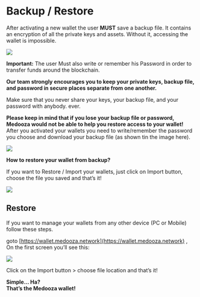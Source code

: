# Backup / Restore

After activating a new wallet the user **MUST** save a backup file. It contains an encryption of all the private keys and assets. Without it, accessing the wallet is impossible.

![](https://medooza.io/wp-content/uploads/2018/11/medooza-wallet-faq-3-1.png)

**Important:** The user Must also write or remember his Password in order to transfer funds around the blockchain.

**Our team strongly encourages you to keep your private keys, backup file, and password in secure places separate from one another.**

Make sure that you never share your keys, your backup file, and your password with anybody. ever.

**Please keep in mind that if you lose your backup file or password, Medooza would not be able to help you restore access to your wallet!**\
After you activated your wallets you need to write/remember the password you choose and download your backup file (as shown tin the image here).

![](https://medooza.io/wp-content/uploads/2018/11/medooza-wallet-faq-3-1.png)

**How to restore your wallet from backup?**

If you want to Restore / Import your wallets, just click on Import button, choose the file you saved and that’s it!

![](https://medooza.io/wp-content/uploads/2018/11/medooza-wallet-faq-3-1.png)

## Restore

If you want to manage your wallets from any other device (PC or Mobile) follow these steps.

goto [https://wallet.medooza.network](https://wallet.medooza.network) , On the first screen you’ll see this:

![](https://medooza.io/wp-content/uploads/2018/11/medooza-faq-4.png)

Click on the Import button > choose file location and that’s it!

**Simple… Ha?**\
**That’s the Medooza wallet!**
